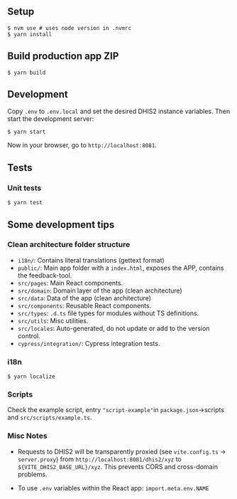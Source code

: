 ## Setup

```
$ nvm use # uses node version in .nvmrc
$ yarn install
```

## Build production app ZIP

```
$ yarn build
```

## Development

Copy `.env` to `.env.local` and set the desired DHIS2 instance variables. Then start the development server:

```
$ yarn start
```

Now in your browser, go to `http://localhost:8081`.

## Tests

### Unit tests

```
$ yarn test
```

## Some development tips

### Clean architecture folder structure

-   `i18n/`: Contains literal translations (gettext format)
-   `public/`: Main app folder with a `index.html`, exposes the APP, contains the feedback-tool.
-   `src/pages`: Main React components.
-   `src/domain`: Domain layer of the app (clean architecture)
-   `src/data`: Data of the app (clean architecture)
-   `src/components`: Reusable React components.
-   `src/types`: `.d.ts` file types for modules without TS definitions.
-   `src/utils`: Misc utilities.
-   `src/locales`: Auto-generated, do not update or add to the version control.
-   `cypress/integration/`: Cypress integration tests.

### i18n

```
$ yarn localize
```

### Scripts

Check the example script, entry `"script-example"`in `package.json`->scripts and `src/scripts/example.ts`.

### Misc Notes

-   Requests to DHIS2 will be transparently proxied (see `vite.config.ts` -> `server.proxy`) from `http://localhost:8081/dhis2/xyz` to `${VITE_DHIS2_BASE_URL}/xyz`. This prevents CORS and cross-domain problems.

-   To use `.env` variables within the React app: `import.meta.env.NAME`

